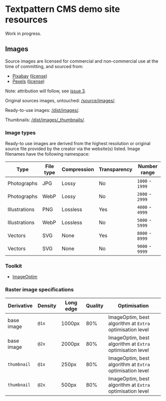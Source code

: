 # Textpattern CMS demo site resources

Work in progress.

## Images

Source images are licensed for commercial and non-commercial use at the time of committing, and sourced from:

* [Pixabay](https://pixabay.com) ([license](https://pixabay.com/service/terms/#license))
* [Pexels](https://www.pexels.com) ([license](https://www.pexels.com/photo-license/))

Note: attribution will follow, see [issue 3](https://github.com/petecooper/textpattern-demo-resources/issues/3).

Original sources images, untouched: [/source/images/](https://github.com/pragmatika/textpattern-demo-resources/tree/master/source/images).

Ready-to-use images: [/dist/images/](https://github.com/pragmatika/textpattern-demo-resources/tree/master/dist/images).

Thumbnails: [/dist/images/_thumbnails/](https://github.com/pragmatika/textpattern-demo-resources/tree/master/dist/images/_thumbnails).

### Image types

Ready-to use images are derived from the highest resolution or original source file provided by the creator via the website(s) listed. Image filenames have the following namespace:

| Type | File type | Compression | Transparency | Number range |
|---|---|---|---|---|
| Photographs | JPG | Lossy | No | `1000` - `1999` |
| Photographs | WebP | Lossy | No | `2000` - `2999` |
| Illustrations | PNG | Lossless | Yes | `4000` - `4999` |
| Illustrations | WebP | Lossless | No | `5000` - `5999` |
| Vectors | SVG | None | Yes | `8000` - `8999` |
| Vectors | SVG | None | No | `9000` - `9999` |

### Toolkit

* [ImageOptim](https://imageoptim.com/)

### Raster image specifications

| Derivative | Density | Long edge | Quality | Optimisation |
|---|---|---|---|---|
| base image | `@1x` | 1000px | 80% | ImageOptim, best algorithm at `Extra` optimisation level |
| base image | `@2x` | 2000px | 80% | ImageOptim, best algorithm at `Extra` optimisation level |
| `thumbnail` | `@1x` | 250px | 80% | ImageOptim, best algorithm at `Extra` optimisation level |
| `thumbnail` | `@2x` | 500px | 80% | ImageOptim, best algorithm at `Extra` optimisation level |
